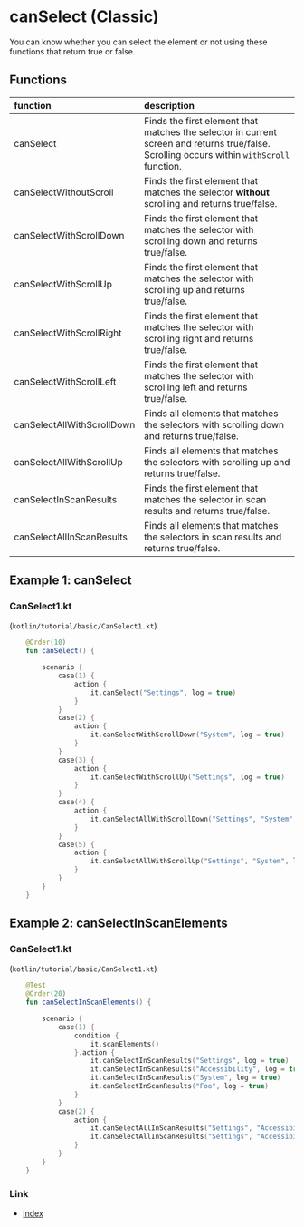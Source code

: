 # canSelect (Classic)

You can know whether you can select the element or not using these functions that return true or false.

## Functions

| function                   | description                                                                                                                                |
|:---------------------------|:-------------------------------------------------------------------------------------------------------------------------------------------|
| canSelect                  | Finds the first element that matches the selector in current screen and returns true/false. Scrolling occurs within `withScroll` function. |
| canSelectWithoutScroll     | Finds the first element that matches the selector **without** scrolling and returns true/false.                                            |
| canSelectWithScrollDown    | Finds the first element that matches the selector with scrolling down and returns true/false.                                              |
| canSelectWithScrollUp      | Finds the first element that matches the selector with scrolling up and returns true/false.                                                |
| canSelectWithScrollRight   | Finds the first element that matches the selector with scrolling right and returns true/false.                                             |
| canSelectWithScrollLeft    | Finds the first element that matches the selector with scrolling left and returns true/false.                                              |
| canSelectAllWithScrollDown | Finds all elements that matches the selectors with scrolling down and returns true/false.                                                  |
| canSelectAllWithScrollUp   | Finds all elements that matches the selectors with scrolling up and returns true/false.                                                    |
| canSelectInScanResults     | Finds the first element that matches the selector in scan results and returns true/false.                                                  |
| canSelectAllInScanResults  | Finds all elements that matches the selectors in scan results and returns true/false.                                                      |

## Example 1: canSelect

### CanSelect1.kt

(`kotlin/tutorial/basic/CanSelect1.kt`)

```kotlin
    @Order(10)
    fun canSelect() {

        scenario {
            case(1) {
                action {
                    it.canSelect("Settings", log = true)
                }
            }
            case(2) {
                action {
                    it.canSelectWithScrollDown("System", log = true)
                }
            }
            case(3) {
                action {
                    it.canSelectWithScrollUp("Settings", log = true)
                }
            }
            case(4) {
                action {
                    it.canSelectAllWithScrollDown("Settings", "System", log = true)
                }
            }
            case(5) {
                action {
                    it.canSelectAllWithScrollUp("Settings", "System", log = true)
                }
            }
        }
    }
```

## Example 2: canSelectInScanElements

### CanSelect1.kt

(`kotlin/tutorial/basic/CanSelect1.kt`)

```kotlin
    @Test
    @Order(20)
    fun canSelectInScanElements() {

        scenario {
            case(1) {
                condition {
                    it.scanElements()
                }.action {
                    it.canSelectInScanResults("Settings", log = true)
                    it.canSelectInScanResults("Accessibility", log = true)
                    it.canSelectInScanResults("System", log = true)
                    it.canSelectInScanResults("Foo", log = true)
                }
            }
            case(2) {
                action {
                    it.canSelectAllInScanResults("Settings", "Accessibility", "System", log = true)
                    it.canSelectAllInScanResults("Settings", "Accessibility", "Foo", log = true)
                }
            }
        }
    }
```

### Link

- [index](../../../index.md)
